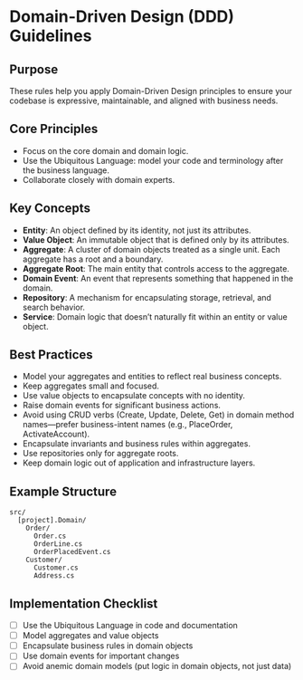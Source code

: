 # Domain-Driven Design (DDD) Guidelines

## Purpose
These rules help you apply Domain-Driven Design principles to ensure your codebase is expressive, maintainable, and aligned with business needs.

## Core Principles
- Focus on the core domain and domain logic.
- Use the Ubiquitous Language: model your code and terminology after the business language.
- Collaborate closely with domain experts.

## Key Concepts
- **Entity**: An object defined by its identity, not just its attributes.
- **Value Object**: An immutable object that is defined only by its attributes.
- **Aggregate**: A cluster of domain objects treated as a single unit. Each aggregate has a root and a boundary.
- **Aggregate Root**: The main entity that controls access to the aggregate.
- **Domain Event**: An event that represents something that happened in the domain.
- **Repository**: A mechanism for encapsulating storage, retrieval, and search behavior.
- **Service**: Domain logic that doesn’t naturally fit within an entity or value object.

## Best Practices
- Model your aggregates and entities to reflect real business concepts.
- Keep aggregates small and focused.
- Use value objects to encapsulate concepts with no identity.
- Raise domain events for significant business actions.
- Avoid using CRUD verbs (Create, Update, Delete, Get) in domain method names—prefer business-intent names (e.g., PlaceOrder, ActivateAccount).
- Encapsulate invariants and business rules within aggregates.
- Use repositories only for aggregate roots.
- Keep domain logic out of application and infrastructure layers.

## Example Structure
```
src/
  [project].Domain/
    Order/
      Order.cs
      OrderLine.cs
      OrderPlacedEvent.cs
    Customer/
      Customer.cs
      Address.cs
```

## Implementation Checklist
- [ ] Use the Ubiquitous Language in code and documentation
- [ ] Model aggregates and value objects
- [ ] Encapsulate business rules in domain objects
- [ ] Use domain events for important changes
- [ ] Avoid anemic domain models (put logic in domain objects, not just data)
